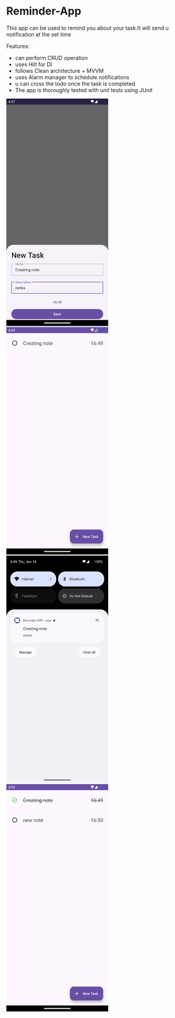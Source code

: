 # Reminder-App
This app can be used to remind you about your task.It will send u notification at the set time <br>

Features:<br>
- can perform CRUD operation
- uses Hilt for DI
- follows Clean architecture + MVVM
- uses Alarm manager to schedule notifications
- u can cross the todo once the task is completed
- The app is thoroughly tested with unit tests using JUnit 

<img src="https://github.com/shalenMathew/Reminder-App/blob/master/gallery/1.png" alt="Splash_Screen" width="270" height="600">
<img src="https://github.com/shalenMathew/Reminder-App/blob/master/gallery/2.png" alt="Splash_Screen" width="270" height="600">
<img src="https://github.com/shalenMathew/Reminder-App/blob/master/gallery/3.png" alt="Splash_Screen" width="270" height="600">
<img src="https://github.com/shalenMathew/Reminder-App/blob/master/gallery/4.png" alt="Splash_Screen" width="270" height="600">


